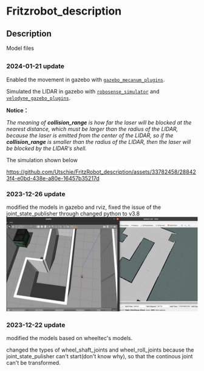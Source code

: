# Fritzrobot_description

## Description
Model files
##
### 2024-01-21 update
Enabled the movement in gazebo with [`gazebo_mecanum_plugins`](https://github.com/qaz9517532846/gazebo_mecanum_plugins).


Simulated the LIDAR in gazebo with [`robosense_simulator`](https://github.com/tomlogan501/robosense_simulator) and [`velodyne_gazebo_plugins`](https://wiki.ros.org/velodyne_gazebo_plugins).

**Notice：**

*The meaning of **collision_range** is how far the laser will be blocked at the nearest distance, which must be larger than the radius of the LIDAR, because the laser is emitted from the center of the LIDAR, so if the **collision_range** is smaller than the radius of the LIDAR, then the laser will be blocked by the LIDAR‘s shell.*

The simulation shown below

https://github.com/Utschie/FritzRobot_description/assets/33782458/288423f4-e0bd-438e-a80e-16457b35217d

### 2023-12-26 update
modified the models in gazebo and rviz, fixed the issue of the joint_state_publisher through changed python to v3.8
![avatar](./pictures/gazebo&rviz.png)
### 2023-12-22 update

modified the models based on wheeltec's models. 

changed the types of wheel_shaft_joints and wheel_roll_joints because the joint_state_pulisher can't start(don't know why), so that the continous joint can't be transformed. 
